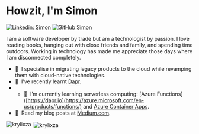# Howzit, I'm Simon

[![Linkedin: Simon](https://img.shields.io/badge/-headleysj-blue?style=flat-square&logo=Linkedin&logoColor=white&link=https://www.linkedin.com/in/headleysj/)](https://www.linkedin.com/in/headleysj/)
[![GitHub Simon](https://img.shields.io/github/followers/krylixza?label=follow&style=social)](https://github.com/krylixza)

I am a software developer by trade but am a technologist by passion. I love reading books, hanging out with close friends and family, and spending time outdoors. Working in technology has made me appreciate those days where I am disconnected completely.

- 🔭 &nbsp;I specialise in migrating legacy products to the cloud while revamping them with cloud-native technologies.
- 🌱 &nbsp;I’ve recently learnt [Dapr](https://dapr.io).
- - 🌱 &nbsp;I’m currently learning serverless computing: [Azure Functions]([https://dapr.io](https://azure.microsoft.com/en-us/products/functions/) and [Azure Container Apps](https://azure.microsoft.com/en-us/products/container-apps).
- 💬 &nbsp;Read my blog posts at [Medium.com](https://headleysj.medium.com).

<p><img align="left" src="https://github-readme-stats.vercel.app/api/top-langs?username=krylixza&show_icons=true&locale=en&layout=compact" alt="krylixza" /></p>

<p>&nbsp;<img align="center" src="https://github-readme-stats.vercel.app/api?username=krylixza&show_icons=true&locale=en" alt="krylixza" /></p>
